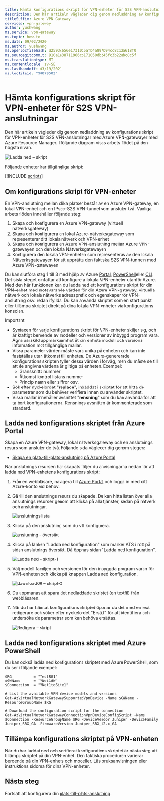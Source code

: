 ```yaml
---
title: Hämta konfigurations skript för VPN-enheter för S2S VPN-anslutningar
description: Den här artikeln vägleder dig genom nedladdning av konfigurations skript för VPN-enheter för S2S VPN-anslutningar med Azure VPN-gatewayer med Azure Resource Manager.
titleSuffix: Azure VPN Gateway
services: vpn-gateway
author: yushwang
ms.service: vpn-gateway
ms.topic: how-to
ms.date: 09/02/2020
ms.author: yushwang
ms.openlocfilehash: d2593c656e17310c5afb4a897b94cc8c12a618f0
ms.sourcegitcommit: 910a1a38711966cb171050db245fc3b22abc8c5f
ms.translationtype: MT
ms.contentlocale: sv-SE
ms.lasthandoff: 03/19/2021
ms.locfileid: "98879502"
---
```

# <a name="download-vpn-device-configuration-scripts-for-s2s-vpn-connections"></a>Hämta konfigurations skript för VPN-enheter för S2S VPN-anslutningar

Den här artikeln vägleder dig genom nedladdning av konfigurations skript för VPN-enheter för S2S VPN-anslutningar med Azure VPN-gatewayer med Azure Resource Manager. I följande diagram visas arbets flödet på den högsta nivån.

![Ladda ned – skript](./media/vpn-gateway-download-vpndevicescript/downloaddevicescript.png)

Följande enheter har tillgängliga skript:

[!INCLUDE [scripts](../../includes/vpn-gateway-device-configuration-scripts.md)]

## <a name="about-vpn-device-configuration-scripts"></a><a name="about"></a>Om konfigurations skript för VPN-enheter

En VPN-anslutning mellan olika platser består av en Azure VPN-gateway, en lokal VPN-enhet och en IPsec-S2S VPN-tunnel som ansluter två. Vanliga arbets flöden innehåller följande steg:

1. Skapa och konfigurera en Azure VPN-gateway (virtuell nätverksgateway)
2. Skapa och konfigurera en lokal Azure-nätverksgateway som representerar ditt lokala nätverk och VPN-enhet
3. Skapa och konfigurera en Azure VPN-anslutning mellan Azure VPN-gatewayen och den lokala Nätverksgatewayen
4. Konfigurera den lokala VPN-enheten som representeras av den lokala Nätverksgatewayen för att upprätta den faktiska S2S VPN-tunneln med Azure VPN-gatewayen

Du kan slutföra steg 1 till 3 med hjälp av Azure [Portal](./tutorial-site-to-site-portal.md), [PowerShell](vpn-gateway-create-site-to-site-rm-powershell.md)eller [CLI](vpn-gateway-howto-site-to-site-resource-manager-cli.md). Det sista steget omfattar att konfigurera lokala VPN-enheter utanför Azure. Med den här funktionen kan du ladda ned ett konfigurations skript för din VPN-enhet med motsvarande värden för din Azure VPN-gateway, virtuella nätverk och lokala nätverks adressprefix och egenskaper för VPN-anslutning osv. redan ifyllda. Du kan använda skriptet som en start punkt eller tillämpa skriptet direkt på dina lokala VPN-enheter via konfigurations konsolen.

> [!IMPORTANT]
> * Syntaxen för varje konfigurations skript för VPN-enheter skiljer sig, och är kraftigt beroende av modeller och versioner av inbyggd program vara. Ägna särskild uppmärksamhet åt din enhets modell och versions information mot tillgängliga mallar.
> * Vissa parameter värden måste vara unika på enheten och kan inte fastställas utan åtkomst till enheten. De Azure-genererade konfigurations skripten fyller dessa värden i förväg, men du måste se till att de angivna värdena är giltiga på enheten. Exempel:
>    * Gränssnitts nummer
>    * Åtkomst kontrol listans nummer
>    * Princip namn eller siffror osv.
> * Sök efter nyckelordet "**replace**", inbäddat i skriptet för att hitta de parametrar som du behöver verifiera innan du använder skriptet.
> * Vissa mallar innehåller avsnittet "**rensning**" som du kan använda för att ta bort konfigurationerna. Rensnings avsnitten är kommenterade som standard.

## <a name="download-the-configuration-script-from-azure-portal"></a>Ladda ned konfigurations skriptet från Azure Portal

Skapa en Azure VPN-gateway, lokal nätverksgateway och en anslutnings resurs som ansluter de två. Följande sida vägleder dig genom stegen:

* [Skapa en plats-till-plats-anslutning på Azure Portal](./tutorial-site-to-site-portal.md)

När anslutnings resursen har skapats följer du anvisningarna nedan för att ladda ned VPN-enhetens konfigurations skript:

1. Från en webbläsare, navigera till [Azure Portal](https://portal.azure.com) och logga in med ditt Azure-konto vid behov.
2. Gå till den anslutnings resurs du skapade. Du kan hitta listan över alla anslutnings resurser genom att klicka på alla tjänster, sedan på nätverk och anslutningar.

    ![anslutnings lista](./media/vpn-gateway-download-vpndevicescript/connectionlist.png)

3. Klicka på den anslutning som du vill konfigurera.

    ![anslutning – översikt](./media/vpn-gateway-download-vpndevicescript/connectionoverview.png)

4. Klicka på länken "Ladda ned konfiguration" som marker ATS i rött på sidan anslutnings översikt. Då öppnas sidan "Ladda ned konfiguration".

    ![Ladda ned – skript-1](./media/vpn-gateway-download-vpndevicescript/downloadscript-1.png)

5. Välj modell familjen och versionen för den inbyggda program varan för VPN-enheten och klicka på knappen Ladda ned konfiguration.

    ![download66 – skript-2](./media/vpn-gateway-download-vpndevicescript/downloadscript-2.PNG)

6. Du uppmanas att spara det nedladdade skriptet (en textfil) från webbläsaren.
7. När du har hämtat konfigurations skriptet öppnar du det med en text redigerare och söker efter nyckelordet "Ersätt" för att identifiera och undersöka de parametrar som kan behöva ersättas.

    ![Redigera – skript](./media/vpn-gateway-download-vpndevicescript/editscript.png)

## <a name="download-the-configuration-script-using-azure-powershell"></a>Ladda ned konfigurations skriptet med Azure PowerShell



Du kan också ladda ned konfigurations skriptet med Azure PowerShell, som du ser i följande exempel:

```azurepowershell-interactive
$RG          = "TestRG1"
$GWName      = "VNet1GW"
$Connection  = "VNet1toSite1"

# List the available VPN device models and versions
Get-AzVirtualNetworkGatewaySupportedVpnDevice -Name $GWName -ResourceGroupName $RG

# Download the configuration script for the connection
Get-AzVirtualNetworkGatewayConnectionVpnDeviceConfigScript -Name $Connection -ResourceGroupName $RG -DeviceVendor Juniper -DeviceFamily Juniper_SRX_GA -FirmwareVersion Juniper_SRX_12.x_GA
```

## <a name="apply-the-configuration-script-to-your-vpn-device"></a>Tillämpa konfigurations skriptet på VPN-enheten

När du har laddat ned och verifierat konfigurations skriptet är nästa steg att tillämpa skriptet på din VPN-enhet. Den faktiska proceduren varierar beroende på din VPN-enhets och modeller. Läs bruksanvisningen eller instruktions sidorna för dina VPN-enheter.

## <a name="next-steps"></a>Nästa steg

Fortsätt att konfigurera din [plats-till-plats-anslutning](./tutorial-site-to-site-portal.md).